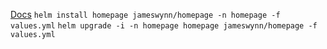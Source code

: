 [Docs](https://gethomepage.dev/latest/installation/k8s/)
```helm install homepage jameswynn/homepage -n homepage -f values.yml```
```helm upgrade -i -n homepage homepage jameswynn/homepage -f values.yml```